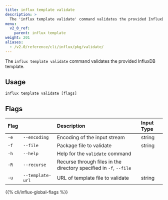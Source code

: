```yaml
---
title: influx template validate
description: >
  The 'influx template validate' command validates the provided InfluxDB template.
menu:
  v2_0_ref:
    parent: influx template
weight: 201
aliases:
  - /v2.0/reference/cli/influx/pkg/validate/
---
```


The `influx template validate` command validates the provided InfluxDB template.

## Usage
```
influx template validate [flags]
```

## Flags

| Flag  |                  | Description                                                        | Input Type |
|:----  | ---                 |:-----------                                                        |:---------- |
| `-e` | `--encoding`     | Encoding of the input stream                                       | string     |
| `-f` | `--file`         | Package file to validate                                           | string     |
| `-h` | `--help`         | Help for the `validate` command                                    |            |
| `-R` | `--recurse`      | Recurse through files in the directory specified in `-f`, `--file` |            |
| `-u` | `--template-url` | URL of template file to validate                                   | string     |

{{% cli/influx-global-flags %}}

